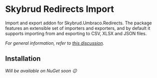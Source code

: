 # Skybrud Redirects Import

Import and export addon for Skybrud.Umbraco.Redirects. The package features an extensible set of importers and exporters, and by default it supports importing from and exporting to CSV, XLSX and JSON files.

*For general information, refer to [this discussion](https://github.com/skybrud/Skybrud.Umbraco.Redirects/issues/27).*

## Installation

*Will be available on NuGet soon :wink:*

<!--The Umbraco 10 version of this package is only available via [NuGet](https://www.nuget.org/packages/Skybrud.Umbraco.Redirects.Import). To install the package, you can use either .NET CLI:

```
dotnet add package Skybrud.Umbraco.Redirects.Import --version 3.0.0-alpha001
```

or the older NuGet Package Manager:

```
Install-Package Skybrud.Umbraco.Redirects -Version 3.0.0-alpha001
```-->
